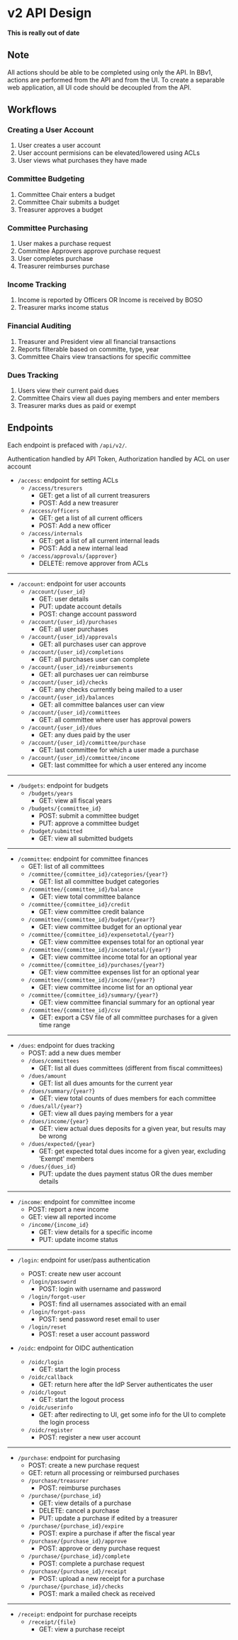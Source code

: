 # v2 API Design

**This is really out of date**

## Note

All actions should be able to be completed using only the API. In BBv1, actions are performed from the API and from the UI. To create a separable web application, all UI code should be decoupled from the API.

## Workflows

### Creating a User Account

1. User creates a user account
2. User account permisions can be elevated/lowered using ACLs
3. User views what purchases they have made

### Committee Budgeting

1. Committee Chair enters a budget
2. Committee Chair submits a budget
3. Treasurer approves a budget

### Committee Purchasing

1. User makes a purchase request
2. Committee Approvers approve purchase request
3. User completes purchase
4. Treasurer reimburses purchase

### Income Tracking

1. Income is reported by Officers OR Income is received by BOSO
2. Treasurer marks income status

### Financial Auditing

1. Treasurer and President view all financial transactions
2. Reports filterable based on committe, type, year
3. Committee Chairs view transactions for specific committee

### Dues Tracking

1. Users view their current paid dues
2. Committee Chairs view all dues paying members and enter members
3. Treasurer marks dues as paid or exempt

## Endpoints

Each endpoint is prefaced with `/api/v2/`.

Authentication handled by API Token, Authorization handled by ACL on user account

* `/access`: endpoint for setting ACLs
    * `/access/tresurers`
        * GET: get a list of all current treasurers
        * POST: Add a new treasurer
    * `/access/officers`
        * GET: get a list of all current officers
        * POST: Add a new officer
    * `/access/internals`
        * GET: get a list of all current internal leads
        * POST: Add a new internal lead
    * `/access/approvals/{approver}`
        * DELETE: remove approver from ACLs

<hr>

* `/account`: endpoint for user accounts
    * `/account/{user_id}`
        * GET: user details
        * PUT: update account details
        * POST: change account password
    * `/account/{user_id}/purchases`
        * GET: all user purchases
    * `/account/{user_id}/approvals`
        * GET: all purchases user can approve
    * `/account/{user_id}/completions`
        * GET: all purchases user can complete
    * `/account/{user_id}/reimbursements`
        * GET: all purchases uer can reimburse
    * `/account/{user_id}/checks`
        * GET: any checks currently being mailed to a user
    * `/account/{user_id}/balances`
        * GET: all committee balances user can view
    * `/account/{user_id}/committees`
        * GET: all committee where user has approval powers
    * `/account/{user_id}/dues`
        * GET: any dues paid by the user
    * `/account/{user_id}/committee/purchase`
        * GET: last committee for which a user made a purchase
    * `/account/{user_id}/committee/income`
        * GET: last committee for which a user entered any income

<hr>

* `/budgets`: endpoint for budgets
    * `/budgets/years`
        * GET: view all fiscal years
    * `/budgets/{committee_id}`
        * POST: submit a committee budget
        * PUT: approve a committee budget
    * `/budget/submitted`
        * GET: view all submitted budgets

<hr>

* `/committee`: endpoint for committee finances
    * GET: list of all committees
    * `/committee/{committee_id}/categories/{year?}`
        * GET: list all committee budget categories
    * `/committee/{committee_id}/balance`
        * GET: view total committee balance
    * `/committee/{committee_id}/credit`
        * GET: view committee credit balance
    * `/committee/{committee_id}/budget/{year?}`
        * GET: view committee budget for an optional year
    * `/committee/{committee_id}/expensetotal/{year?}`
        * GET: view committee expenses total for an optional year
    * `/committee/{committee_id}/incometotal/{year?}`
        * GET: view committee income total for an optional year
    * `/committee/{committee_id}/purchases/{year?}`
        * GET: view committee expenses list for an optional year
    * `/committee/{committee_id}/income/{year?}`
        * GET: view committee income list for an optional year
    * `/committee/{committee_id}/summary/{year?}`
        * GET: view committee financial summary for an optional year
    * `/committee/{committee_id}/csv`
        * GET: export a CSV file of all committee purchases for a given time range

<hr>

* `/dues`: endpoint for dues tracking
    * POST: add a new dues member
    * `/dues/committees`
        * GET: list all dues committees (different from fiscal committees)
    * `/dues/amount`
        * GET: list all dues amounts for the current year
    * `/dues/summary/{year?}`
        * GET: view total counts of dues members for each committee
    * `/dues/all/{year?}`
        * GET: view all dues paying members for a year
    * `/dues/income/{year}`
        * GET: view actual dues deposits for a given year, but results may be wrong
    * `/dues/expected/{year}`
        * GET: get expected total dues income for a given year, excluding 'Exempt' members
    * `/dues/{dues_id}`
        * PUT: update the dues payment status OR the dues member details

<hr>

* `/income`: endpoint for committee income
    * POST: report a new income
    * GET: view all reported income
    * `/income/{income_id}`
        * GET: view details for a specific income
        * PUT: update income status

<hr>

* `/login`: endpoint for user/pass authentication
    * POST: create new user account
    * `/login/password`
        * POST: login with username and password
    * `/login/forgot-user`
        * POST: find all usernames associated with an email
    * `/login/forgot-pass`
        * POST: send password reset email to user
    * `/login/reset`
        * POST: reset a user account password

* `/oidc`: endpoint for OIDC authentication
    * `/oidc/login`
        * GET: start the login process
    * `/oidc/callback`
        * GET: return here after the IdP Server authenticates the user
    * `/oidc/logout`
        * GET: start the logout process
    * `/oidc/userinfo`
        * GET: after redirecting to UI, get some info for the UI to complete the login process
    * `/oidc/register`
        * POST: register a new user account

<hr>

* `/purchase`: endpoint for purchasing
    * POST: create a new purchase request
    * GET: return all processing or reimbursed purchases
    * `/purchase/treasurer`
        * POST: reimburse purchases
    * `/purchase/{purchase_id}`
        * GET: view details of a purchase
        * DELETE: cancel a purchase
        * PUT: update a purchase if edited by a treasurer
    * `/purchase/{purchase_id}/expire`
        * POST: expire a purchase if after the fiscal year
    * `/purchase/{purchase_id}/approve`
        * POST: approve or deny purchase request
    * `/purchase/{purchase_id}/complete`
        * POST: complete a purchase request
    * `/purchase/{purchase_id}/receipt`
        * POST: upload a new receipt for a purchase
    * `/purchase/{purchase_id}/checks`
        * POST: mark a mailed check as received

<hr>

* `/receipt`: endpoint for purchase receipts
    * `/receipt/{file}`
        * GET: view a purchase receipt
